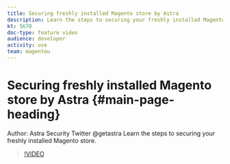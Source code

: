 ```yaml
---
title: Securing freshly installed Magento store by Astra
description: Learn the steps to securing your freshly installed Magento store.
kt: 5670
doc-type: feature video
audience: developer
activity: use
team: magentou
---
```


# Securing freshly installed Magento store by Astra {#main-page-heading}

Author: Astra Security   Twitter @getastra 
Learn the steps to securing your freshly installed Magento store.

>[!VIDEO](https://video.tv.adobe.com/v/35825?quality=12&learn=on)
